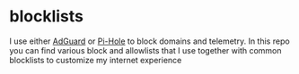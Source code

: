 # blocklists

I use either [AdGuard](https://adguard.com/en/welcome.html) or [Pi-Hole](https://pi-hole.net/) to block domains and telemetry.
In this repo you can find various block and allowlists that I use together with common blocklists to customize my internet experience
